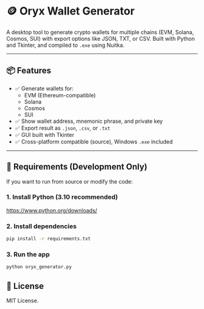 # 🪙 Oryx Wallet Generator

A desktop tool to generate crypto wallets for multiple chains (EVM, Solana, Cosmos, SUI) with export options like JSON, TXT, or CSV. Built with Python and Tkinter, and compiled to `.exe` using Nuitka.

---

## 📦 Features

- ✅ Generate wallets for:
  - EVM (Ethereum-compatible)
  - Solana
  - Cosmos
  - SUI
- ✅ Show wallet address, mnemonic phrase, and private key
- ✅ Export result as `.json`, `.csv`, or `.txt`
- ✅ GUI built with Tkinter
- ✅ Cross-platform compatible (source), Windows `.exe` included

---

## 🔧 Requirements (Development Only)

If you want to run from source or modify the code:

### 1. Install Python (3.10 recommended)

https://www.python.org/downloads/

### 2. Install dependencies

```bash
pip install -r requirements.txt
```

### 3. Run the app

```bash
python oryx_generator.py
```

## 🧪 License

MIT License.